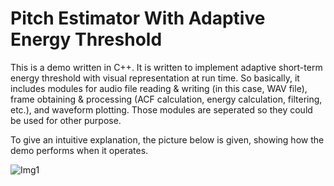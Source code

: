 # Pitch Estimator With Adaptive Energy Threshold

This is a demo written in C++. It is written to implement adaptive short-term energy threshold with visual representation at run time. So basically, it includes modules for audio file reading & writing (in this case, WAV file), frame obtaining & processing (ACF calculation, energy calculation, filtering, etc.), and waveform plotting. Those modules are seperated so they could be used for other purpose.

To give an intuitive explanation, the picture below is given, showing how the demo performs when it operates.

![Img1](https://cloud.githubusercontent.com/assets/20698170/20455813/ec01e4d8-ae9f-11e6-8fe6-e58c2bcfd706.png)




